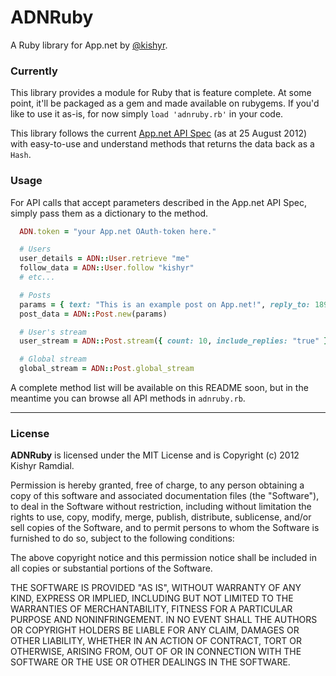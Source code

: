 ADNRuby
=======

A Ruby library for App.net by [@kishyr](https://alpha.app.net/kishyr).  

### Currently
This library provides a module for Ruby that is feature complete. At some point, it'll be packaged as a gem and made available on rubygems. If you'd like to use it as-is, for now simply `load 'adnruby.rb'` in your code.  

This library follows the current [App.net API Spec](https://github.com/appdotnet/api-spec) (as at 25 August 2012) with easy-to-use and understand methods that returns the data back as a `Hash`.  

### Usage
For API calls that accept parameters described in the App.net API Spec, simply pass them as a dictionary to the method.  

```ruby
  ADN.token = "your App.net OAuth-token here."

  # Users
  user_details = ADN::User.retrieve "me"
  follow_data = ADN::User.follow "kishyr"
  # etc...

  # Posts
  params = { text: "This is an example post on App.net!", reply_to: 189018 }
  post_data = ADN::Post.new(params)

  # User's stream
  user_stream = ADN::Post.stream({ count: 10, include_replies: "true" })

  # Global stream
  global_stream = ADN::Post.global_stream
```

A complete method list will be available on this README soon, but in the meantime you can browse all API methods in `adnruby.rb`.

---

### License

**ADNRuby** is licensed under the MIT License and is Copyright (c) 2012 Kishyr Ramdial.  

Permission is hereby granted, free of charge, to any person obtaining a copy of this software and associated documentation files (the "Software"), to deal in the Software without restriction, including without limitation the rights to use, copy, modify, merge, publish, distribute, sublicense, and/or sell copies of the Software, and to permit persons to whom the Software is furnished to do so, subject to the following conditions:

The above copyright notice and this permission notice shall be included in all copies or substantial portions of the Software.

THE SOFTWARE IS PROVIDED "AS IS", WITHOUT WARRANTY OF ANY KIND, EXPRESS OR IMPLIED, INCLUDING BUT NOT LIMITED TO THE WARRANTIES OF MERCHANTABILITY, FITNESS FOR A PARTICULAR PURPOSE AND NONINFRINGEMENT. IN NO EVENT SHALL THE AUTHORS OR COPYRIGHT HOLDERS BE LIABLE FOR ANY CLAIM, DAMAGES OR OTHER LIABILITY, WHETHER IN AN ACTION OF CONTRACT, TORT OR OTHERWISE, ARISING FROM, OUT OF OR IN CONNECTION WITH THE SOFTWARE OR THE USE OR OTHER DEALINGS IN THE SOFTWARE.
